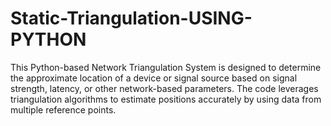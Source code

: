 # Static-Triangulation-USING-PYTHON
This Python-based Network Triangulation System is designed to determine the approximate location of a device or signal source based on signal strength, latency, or other network-based parameters. The code leverages triangulation algorithms to estimate positions accurately by using data from multiple reference points.
